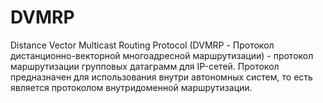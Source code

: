 # DVMRP

Distance Vector Multicast Routing Protocol (DVMRP - Протокол дистанционно-векторной многоадресной маршрутизации) - протокол маршрутизации групповых датаграмм для IP-сетей. Протокол предназначен для использования внутри автономных систем, то есть является протоколом внутридоменной маршрутизации.

